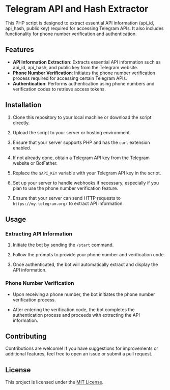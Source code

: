 # Telegram API and Hash Extractor

This PHP script is designed to extract essential API information (api_id, api_hash, public key) required for accessing Telegram APIs. It also includes functionality for phone number verification and authentication.

## Features

- **API Information Extraction**: Extracts essential API information such as api_id, api_hash, and public key from the Telegram website.
- **Phone Number Verification**: Initiates the phone number verification process required for accessing certain Telegram APIs.
- **Authentication**: Performs authentication using phone numbers and verification codes to retrieve access tokens.

## Installation

1. Clone this repository to your local machine or download the script directly.

2. Upload the script to your server or hosting environment.

3. Ensure that your server supports PHP and has the `curl` extension enabled.

4. If not already done, obtain a Telegram API key from the Telegram website or BotFather.

5. Replace the `$API_KEY` variable with your Telegram API key in the script.

6. Set up your server to handle webhooks if necessary, especially if you plan to use the phone number verification feature.

7. Ensure that your server can send HTTP requests to `https://my.telegram.org/` to extract API information.

## Usage

### Extracting API Information

1. Initiate the bot by sending the `/start` command.

2. Follow the prompts to provide your phone number and verification code.

3. Once authenticated, the bot will automatically extract and display the API information.

### Phone Number Verification

- Upon receiving a phone number, the bot initiates the phone number verification process.

- After entering the verification code, the bot completes the authentication process and proceeds with extracting the API information.

## Contributing

Contributions are welcome! If you have suggestions for improvements or additional features, feel free to open an issue or submit a pull request.

## License

This project is licensed under the [MIT License](LICENSE).
